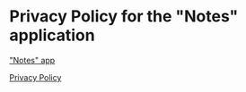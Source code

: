 # Privacy Policy for the "Notes" application

["Notes" app](https://play.google.com/store/apps/details?id=ru.astroapps.notes)

[Privacy Policy](https://astro-apps.github.io/notes/privacy)

